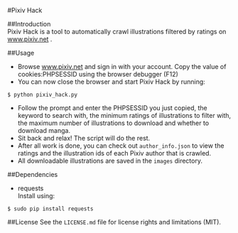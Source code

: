 #Pixiv Hack

##Introduction  
Pixiv Hack is a tool to automatically crawl illustrations filtered by ratings on www.pixiv.net .

##Usage  
* Browse www.pixiv.net and sign in with your account. Copy the value of cookies:PHPSESSID using the browser debugger (F12)  
* You can now close the browser and start Pixiv Hack by running:  
```
$ python pixiv_hack.py
```
* Follow the prompt and enter the PHPSESSID you just copied, the keyword to search with, the minimum ratings of illustrations to filter with, the maximum number of illustrations to download and whether to download manga.  
* Sit back and relax! The script will do the rest.  
* After all work is done, you can check out ```author_info.json``` to view the ratings and the illustration ids of each Pixiv author that is crawled.  
* All downloadable illustrations are saved in the ```images``` directory.

##Dependencies  
* requests  
Install using:  
```
$ sudo pip install requests
```

##License
See the ```LICENSE.md``` file for license rights and limitations (MIT).
